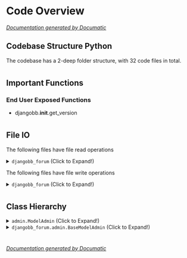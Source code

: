 # Code Overview

[_Documentation generated by Documatic_](https://www.documatic.com)

<!---Documatic-section-Codebase Structure Python-start--->
## Codebase Structure Python

The codebase has a 2-deep folder structure,
                with 32 code files in total.

# #
<!---Documatic-section-Codebase Structure Python-end--->

<!---Documatic-section-Important Functions-start--->
## Important Functions

<!---Documatic-block-important_funcs-start--->
<!---Documatic-block-end_user_funcs-start--->
### End User Exposed Functions

* djangobb.__init__.get_version
<!---Documatic-block-end_user_funcs-end--->
<!---Documatic-block-important_funcs-end--->

# #
<!---Documatic-section-Important Functions-end--->

<!---Documatic-section-File IO-start--->
## File IO

<!---Documatic-block-file_io-start--->
The following files have file read operations

<!---Documatic-block-djangobb_forum-start--->
<details>
	<summary><code>djangobb_forum</code> (Click to Expand!)</summary>

* djangobb_forum.fields
* djangobb_forum.views
</details>
<!---Documatic-block-djangobb_forum-end--->

The following files have file write operations

<!---Documatic-block-djangobb_forum-start--->
<details>
	<summary><code>djangobb_forum</code> (Click to Expand!)</summary>

* djangobb_forum.forms
</details>
<!---Documatic-block-djangobb_forum-end--->
<!---Documatic-block-file_io-end--->

# #
<!---Documatic-section-File IO-end--->

<!---Documatic-section-Class Hierarchy-start--->
## Class Hierarchy

<!---Documatic-block-admin.ModelAdmin-start--->
<details>
	<summary><code>admin.ModelAdmin</code> (Click to Expand!)</summary>

* djangobb_forum.admin.BaseModelAdmin
</details>
<!---Documatic-block-admin.ModelAdmin-end--->

<!---Documatic-block-djangobb_forum.admin.BaseModelAdmin-start--->
<details>
	<summary><code>djangobb_forum.admin.BaseModelAdmin</code> (Click to Expand!)</summary>

* djangobb_forum.admin.AttachmentAdmin
* djangobb_forum.admin.BanAdmin
* djangobb_forum.admin.CategoryAdmin
* djangobb_forum.admin.ForumAdmin
* djangobb_forum.admin.PostAdmin
* djangobb_forum.admin.PostTrackingAdmin
* djangobb_forum.admin.ProfileAdmin
* djangobb_forum.admin.ReportAdmin
* djangobb_forum.admin.ReputationAdmin
* djangobb_forum.admin.TopicAdmin
</details>
<!---Documatic-block-djangobb_forum.admin.BaseModelAdmin-end--->

# #
<!---Documatic-section-Class Hierarchy-end--->

[_Documentation generated by Documatic_](https://www.documatic.com)